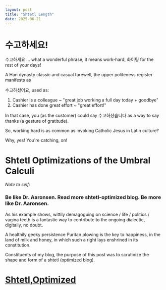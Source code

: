```yaml
---
layout: post
title: "Shtetl Length"
date: 2025-06-21
---
```


# 수고하세요!

수고하세요 ... what a wonderful phrase, it means work-hard, 화이팅 for the rest of your days!

A Han dynasty classic and casual farewell, the upper politeness register manifests as 

수고하셨어요, used as:

1. Cashier is a colleague ~ "great job working a full day today + goodbye"
2. Cashier has done great effort ~ "great effort!"

In that case, you (as the customer) could say 수고하셨습니다 as a way to say thanks (a gesture of gratitude).

So, working hard is as common as invoking Catholic Jesus in Latin culture? 

Why, yes! You're catching, on!

# Shtetl Optimizations of the Umbral Calculi

*Note to self:*

### Be like Dr. Aaronsen. Read more shtetl-optimized blog. Be more like Dr. Aaronsen. 

As his example shows, wittily demagoguing on science / life / politics / vagina teeth is a fantastic way to contribute to the ongoing dialectic, digitally, no doubt.

A healthily geeky persistence Puritan plowing is the key to happiness, in the land of milk and honey, in which such a right lays enshrined in its constitution.

Constituents of my blog, the purpose of this post was to scrutinize the shape and form of a shtetl (optimized blog).

# [Shtetl,Optimized](https://github.com/juleshenry/-shtetltleths-/blob/main/shtetl-distance-intro)



